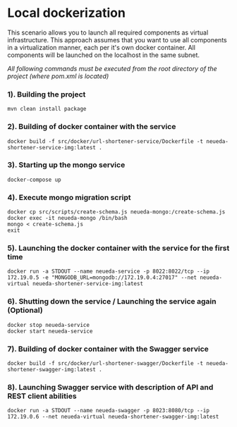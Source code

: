 # Local dockerization
This scenario allows you to launch all required components as virtual infrastructure.
This approach assumes that you want to use all components in a virtualization manner, each per it's own docker container.
All components will be launched on the localhost in the same subnet. 

*All following commands must be executed from the root directory of the project (where pom.xml is located)*

### 1). Building the project
```
mvn clean install package
```

### 2). Building of docker container with the service
```
docker build -f src/docker/url-shortener-service/Dockerfile -t neueda-shortener-service-img:latest .
```

### 3). Starting up the mongo service
```
docker-compose up
```

### 4). Execute mongo migration script
```
docker cp src/scripts/create-schema.js neueda-mongo:/create-schema.js
docker exec -it neueda-mongo /bin/bash
mongo < create-schema.js
exit
```

### 5). Launching the docker container with the service for the first time
```
docker run -a STDOUT --name neueda-service -p 8022:8022/tcp --ip 172.19.0.5 -e "MONGODB_URL=mongodb://172.19.0.4:27017" --net neueda-virtual neueda-shortener-service-img:latest
```

### 6). Shutting down the service / Launching the service again (Optional)
```
docker stop neueda-service
docker start neueda-service
```

### 7). Building of docker container with the Swagger service
```
docker build -f src/docker/url-shortener-swagger/Dockerfile -t neueda-shortener-swagger-img:latest .
```

### 8). Launching Swagger service with description of API and REST client abilities
```
docker run -a STDOUT --name neueda-swagger -p 8023:8080/tcp --ip 172.19.0.6 --net neueda-virtual neueda-shortener-swagger-img:latest
```
